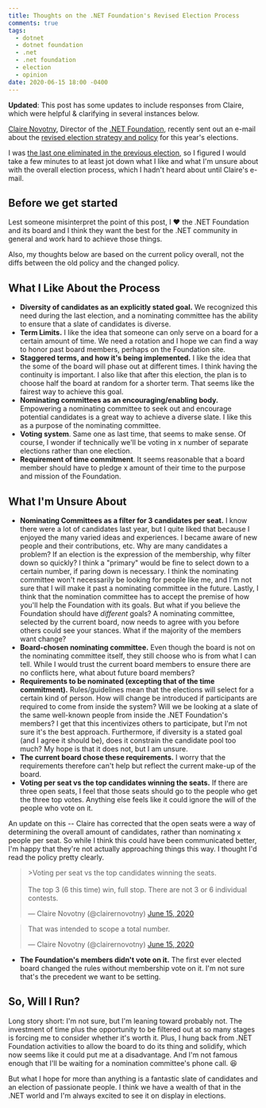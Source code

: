 ```yaml
---
title: Thoughts on the .NET Foundation's Revised Election Process
comments: true
tags:
  - dotnet
  - dotnet foundation
  - .net
  - .net foundation
  - election
  - opinion
date: 2020-06-15 18:00 -0400
---
```


**Updated**: This post has some updates to include responses from Claire, which were helpful & clarifying in several instances below.

[Claire Novotny](https://twitter.com/clairernovotny), Director of the [.NET Foundation](https://dotnetfoundation.org/), recently sent out an e-mail about the [revised election strategy and policy](https://dotnetfoundation.org/about/election/policy) for this year's elections.

I was [the last one eliminated in the previous election](https://seankilleen.com/2019/05/that-time-almost-became-dotnet-fdn-board-member/), so I figured I would take a few minutes to at least jot down what I like and what I'm unsure about with the overall election process, which I hadn't heard about until Claire's e-mail.

## Before we get started

Lest someone misinterpret the point of this post, I :heart: the .NET Foundation and its board and I think they want the best for the .NET community in general and work hard to achieve those things.

Also, my thoughts below are based on the current policy overall, not the diffs between the old policy and the changed policy.

## What I Like About the Process

* **Diversity of candidates as an explicitly stated goal.** We recognized this need during the last election, and a nominating committee has the ability to ensure that a slate of candidates is diverse.
* **Term Limits.** I like the idea that someone can only serve on a board for a certain amount of time. We need a rotation and I hope we can find a way to honor past board members, perhaps on the Foundation site.
* **Staggered terms, and how it's being implemented.** I like the idea that the some of the board will phase out at different times. I think having the continuity is important. I also like that after this election, the plan is to choose half the board at random for a shorter term. That seems like the fairest way to achieve this goal.
* **Nominating committees as an encouraging/enabling body.** Empowering a nominating committee to seek out and encourage potential candidates is a great way to achieve a diverse slate. I like this as a purpose of the nominating committee.
* **Voting system**. Same one as last time, that seems to make sense. Of course, I wonder if technically we'll be voting in x number of separate elections rather than one election. 
* **Requirement of time commitment**. It seems reasonable that a board member should have to pledge x amount of their time to the purpose and mission of the Foundation.

## What I'm Unsure About

* **Nominating Committees as a filter for 3 candidates per seat.** I know there were a lot of candidates last year, but I quite liked that because I enjoyed the many varied ideas and experiences. I became aware of new people and their contributions, etc. Why are many candidates a problem? If an election is the expression of the membership, why filter down so quickly? I think a "primary" would be fine to select down to a certain number, if paring down is necessary. I think the nominating committee won't necessarily be looking for people like me, and I'm not sure that I will make it past a nominating committee in the future. Lastly, I think that the nomination committee has to accept the premise of how you'll help the Foundation with its goals. But what if you believe the Foundation should have _different_ goals? A nominating committee, selected by the current board, now needs to agree with you before others could see your stances. What if the majority of the members want change? 
* **Board-chosen nominating committee.** Even though the board is not on the nominating committee itself, they still choose who is from what I can tell. While I would trust the current board members to ensure there are no conflicts here, what about future board members? 
* **Requirements to be nominated (excepting that of the time commitment).** Rules/guidelines mean that the elections will select for a certain kind of person. How will change be introduced if participants are required to come from inside the system? Will we be looking at a slate of the same well-known people from inside the .NET Foundation's members? I get that this incentivizes others to participate, but I'm not sure it's the best approach. Furthermore, if diversity is a stated goal (and I agree it should be), does it constrain the candidate pool too much? My hope is that it does not, but I am unsure. 
* **The current board chose these requirements.** I worry that the requirements therefore can't help but reflect the current make-up of the board. 
* **Voting per seat vs the top candidates winning the seats.** If there are three open seats, I feel that those seats should go to the people who get the three top votes. Anything else feels like it could ignore the will of the people who vote on it.

An update on this -- Claire has corrected that the open seats were a way of determining the overall amount of candidates, rather than nominating x people per seat. So while I think this could have been communicated better, I'm happy that they're not actually approaching things this way. I thought I'd read the policy pretty clearly.

<blockquote class="twitter-tweet"><p lang="en" dir="ltr">&gt;Voting per seat vs the top candidates winning the seats.<br><br>The top 3 (6 this time) win, full stop. There are not 3 or 6 individual contests.</p>&mdash; Claire Novotny (@clairernovotny) <a href="https://twitter.com/clairernovotny/status/1272672646635958274?ref_src=twsrc%5Etfw">June 15, 2020</a></blockquote> <script async src="https://platform.twitter.com/widgets.js" charset="utf-8"></script> 

<blockquote class="twitter-tweet"><p lang="en" dir="ltr">That was intended to scope a total number.</p>&mdash; Claire Novotny (@clairernovotny) <a href="https://twitter.com/clairernovotny/status/1272677385620664320?ref_src=twsrc%5Etfw">June 15, 2020</a></blockquote> <script async src="https://platform.twitter.com/widgets.js" charset="utf-8"></script> 

* **The Foundation's members didn't vote on it.** The first ever elected board changed the rules without membership vote on it. I'm not sure that's the precedent we want to be setting.

## So, Will I Run?

Long story short: I'm not sure, but I'm leaning toward probably not. The investment of time plus the opportunity to be filtered out at so many stages is forcing me to consider whether it's worth it. Plus, I hung back from .NET Foundation activities to allow the board to do its thing and solidify, which now seems like it could put me at a disadvantage. And I'm not famous enough that I'll be waiting for a nomination committee's phone call. :laughing: 

But what I hope for more than anything is a fantastic slate of candidates and an election of passionate people. I think we have a wealth of that in the .NET world and I'm always excited to see it on display in elections. 
